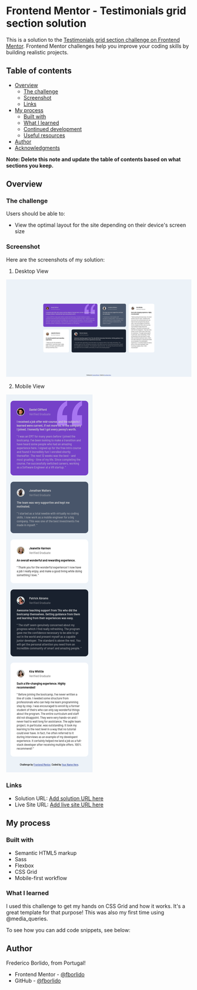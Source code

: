 # Frontend Mentor - Testimonials grid section solution

This is a solution to the [Testimonials grid section challenge on Frontend Mentor](https://www.frontendmentor.io/challenges/testimonials-grid-section-Nnw6J7Un7). Frontend Mentor challenges help you improve your coding skills by building realistic projects. 

## Table of contents

- [Overview](#overview)
  - [The challenge](#the-challenge)
  - [Screenshot](#screenshot)
  - [Links](#links)
- [My process](#my-process)
  - [Built with](#built-with)
  - [What I learned](#what-i-learned)
  - [Continued development](#continued-development)
  - [Useful resources](#useful-resources)
- [Author](#author)
- [Acknowledgments](#acknowledgments)

**Note: Delete this note and update the table of contents based on what sections you keep.**

## Overview

### The challenge

Users should be able to:

- View the optimal layout for the site depending on their device's screen size

### Screenshot

Here are the screenshots of my solution:
1. Desktop View

![desktop](./screenshots/desktop.png)

2. Mobile View

![mobile](./screenshots/mobile.png)


### Links

- Solution URL: [Add solution URL here](https://your-solution-url.com)
- Live Site URL: [Add live site URL here](https://your-live-site-url.com)

## My process

### Built with

- Semantic HTML5 markup
- Sass
- Flexbox
- CSS Grid
- Mobile-first workflow

### What I learned

I used this challenge to get my hands on CSS Grid and how it works. It's a great template for that purpose!
This was also my first time using @media_queries.

To see how you can add code snippets, see below:


## Author

Frederico Borlido, from Portugal!

- Frontend Mentor - [@fborlido](https://www.frontendmentor.io/profile/fborlido)
- GitHub - [@fborlido](https://github.com/fborlido)

